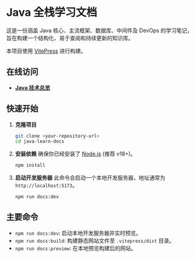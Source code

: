 # Java 全栈学习文档

这是一份涵盖 Java 核心、主流框架、数据库、中间件及 DevOps 的学习笔记，旨在构建一个结构化、易于查阅和持续更新的知识库。

本项目使用 [VitePress](https://vitepress.dev/) 进行构建。

## 在线访问

- [**Java 技术总览**](./docs/overview.md)

## 快速开始

1.  **克隆项目**
    ```bash
    git clone <your-repository-url>
    cd java-learn-docs
    ```

2.  **安装依赖**
    确保你已经安装了 [Node.js](https://nodejs.org/) (推荐 v18+)。
    ```bash
    npm install
    ```

3.  **启动开发服务器**
    此命令会启动一个本地开发服务器，地址通常为 `http://localhost:5173`。
    ```bash
    npm run docs:dev
    ```

## 主要命令

- `npm run docs:dev`: 启动本地开发服务器并实时预览。
- `npm run docs:build`: 构建静态网站文件至 `.vitepress/dist` 目录。
- `npm run docs:preview`: 在本地预览构建后的网站。
